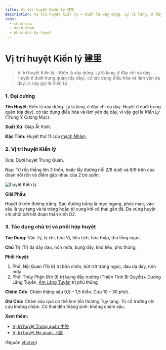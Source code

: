 ```yaml
---
title: Vị trí huyệt Kiến lý 建里
description: Vị trí huyệt Kiến lý – Kiến là xây dựng. Lý là làng, ở đây chỉ dạ dày. Huyệt ở dưới trung quản (dạ dày), có tác dụng điều hòa và làm yên dạ dày, vì vậy gọi là Kiến Lý.
tags:
  - cham-cuu
  - mach-nham
  - nham-doc-ky-huyet
---
```


# Vị trí huyệt Kiến lý 建里 

> Vị trí huyệt Kiến lý – Kiến là xây dựng. Lý là làng, ở đây chỉ dạ dày. Huyệt ở dưới trung quản (dạ dày), có tác dụng điều hòa và làm yên dạ dày, vì vậy gọi là Kiến Lý.

### 1. Đại cương

**Tên Huyệt**: Kiến là xây dựng. Lý là làng, ở đây chỉ dạ dày. Huyệt ở dưới trung quản (dạ dày), có tác dụng điều hòa và làm yên dạ dày, vì vậy gọi là *Kiến Lý* (Trung Y Cương Mục).

**Xuất Xứ** :Giáp Ất Kinh.

**Đặc Tính:** Huyệt thứ 11 của [mạch Nhâm](/yhctvn/dai-cuong-mach-nham/).

### 2. Vị trí huyệt Kiến lý

Xưa: Dưới huyệt Trung Quản.

Nay: Từ rốn thẳng lên 3 thốn, hoặc lấy đường nối 2/8 dưới và 6/8 trên của đoạn nối rốn và điểm gặp nhau của 2 bờ sườn.

![huyệt Kiến lý](/imgs/yhctvn/huyet-kien-ly-300x187.jpg)

**Giải Phẫu:**

Huyệt ở trên đường trắng. Sau đường trắng là mạc ngang, phúc mạc, vào sâu là tụy tạng và tá tràng hoặc tử cung khi có thai gần đẻ. Da vùng huyệt chi phối bởi tiết đoạn thần kinh D2.

### 3. Tác dụng chủ trị và phối hợp huyệt

**Tác Dụng:** Vận Tỳ, lý khí, hòa Vị, tiêu tích, hóa thấp, thư lồng ngực.

**Chủ Trị** :Trị dạ dầy đau, nôn mửa, bụng đầy, khó tiêu, phù thũng.

**Phối Huyệt:**

1. Phối Nội Quan (Tb 6) trị bồn chồn, bứt rứt trong ngực, đau dạ dày, nôn mửa
2. Phối Thủy Phân (Nh 9) trị bụng đầy trướng (Thiên Tinh Bí Quyết)+ Dương Lăng Tuyền, [Âm Lăng Tuyền](/yhctvn/vi-tri-huyet-am-lang-tuyen-%e9%98%b4%e9%99%b5%e6%b3%89/) trị phù thũng

**Châm Cứu**: Châm thẳng sâu 0,5 – 1,5 thốn. Cứu 10 – 30 phút.

**Ghi Chú:** Châm sâu quá có thể làm tổn thương Tụy tạng. Trị cổ trướng chỉ cứu không châm. Có thai đến tháng sinh: không châm sâu.

**Xem thêm:**

* [Vị trí huyệt Trung quản 中脘](/yhctvn/vi-tri-huyet-trung-quan-%e4%b8%ad%e8%84%98/)
* [Vị trí huyệt Hạ quản 下脘](/yhctvn/vi-tri-huyet-ha-quan-%e4%b8%8b%e8%84%98/)

(Nguồn <a href="https://yhctvn.com/vi-tri-huyet-kien-ly-建里/" target="_blank">yhctvn</a>)
